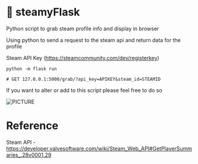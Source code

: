 # 🍺 steamyFlask
 Python script to grab steam profile info and display in browser

Using python to send a request to the steam api and return data for the profile

Steam API Key (https://steamcommunity.com/dev/registerkey)

`python -m flask run`

`# GET 127.0.0.1:5000/grab/?api_key=APIKEY&steam_id=STEAMID`

If you want to alter or add to this script please feel free to do so

![PICTURE](https://github.com/Quinny-J/steamyFlask/Web-Screenshot.png)

# Reference 
 Steam API - https://developer.valvesoftware.com/wiki/Steam_Web_API#GetPlayerSummaries_.28v0001.29
